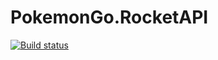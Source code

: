 # PokemonGo.RocketAPI

[![Build status](https://ci.appveyor.com/api/projects/status/fsln6hhy9un02tcv/branch/master?svg=true)](https://ci.appveyor.com/project/RocketBot/feroxrev/branch/master)
